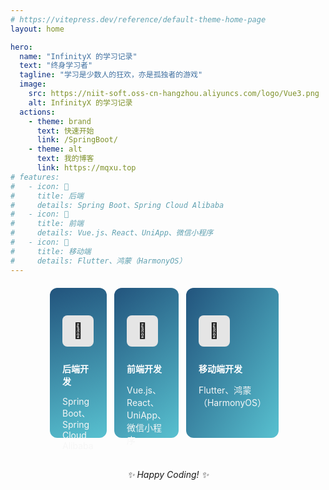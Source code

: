 ```yaml
---
# https://vitepress.dev/reference/default-theme-home-page
layout: home

hero:
  name: "InfinityX 的学习记录"
  text: "终身学习者"
  tagline: "学习是少数人的狂欢，亦是孤独者的游戏"
  image:
    src: https://niit-soft.oss-cn-hangzhou.aliyuncs.com/logo/Vue3.png
    alt: InfinityX 的学习记录
  actions:
    - theme: brand
      text: 快速开始
      link: /SpringBoot/
    - theme: alt
      text: 我的博客
      link: https://mqxu.top
# features:
#   - icon: 📘
#     title: 后端
#     details: Spring Boot、Spring Cloud Alibaba
#   - icon: 📗
#     title: 前端
#     details: Vue.js、React、UniApp、微信小程序
#   - icon: 📙
#     title: 移动端
#     details: Flutter、鸿蒙（HarmonyOS）
---
```


<div style="display:flex;width:75%;margin:20px auto;">
 <div style="flex:1;background-image: linear-gradient(-20deg, #58C1D0 0%, #22547D 100%);height:200px;border-radius:12px;margin-right:12px;padding:20px;">
 <p style="font-size:24px;width:50px;height:50px;border-radius:8px;background:#E5E5E5;text-align:center;line-height:50px;margin-bottom:25px;">📘</p>
 <h4 style="color:white;font-weight:800;margin:10px 0;">后端开发</h4>
 <p style="color:#f6f6f6;">Spring Boot、Spring Cloud Alibaba</p>
 </div>

  <div style="flex:1;background-image: linear-gradient(-40deg, #58C1D0 0%, #22547D 100%);height:200px;border-radius:12px;margin-right:12px;padding:20px;">
 <p style="font-size:24px;width:50px;height:50px;border-radius:8px;background:#E5E5E5;text-align:center;line-height:50px;margin-bottom:25px;">📗</p>
 <h4 style="color:white;font-weight:800;margin:10px 0;">前端开发</h4>
 <p style="color:#f6f6f6;">Vue.js、React、UniApp、微信小程序</p>
 </div>

 <div style="flex:1;background-image: linear-gradient(-60deg, #58C1D0 0%, #22547D 100%);height:200px;border-radius:12px;margin-right:12px;padding:20px;">
 <p style="font-size:24px;width:50px;height:50px;border-radius:8px;background:#E5E5E5;text-align:center;line-height:50px;margin-bottom:25px;">📙</p>
 <h4 style="color:white;font-weight:800;margin:10px 0;">移动端开发</h4>
 <p style="color:#f6f6f6;">Flutter、鸿蒙（HarmonyOS）</p>
 </div>

</div>

<div style="text-align: center; margin-top: 50px;">
  <em>✨ Happy Coding! ✨</em>
</div>

